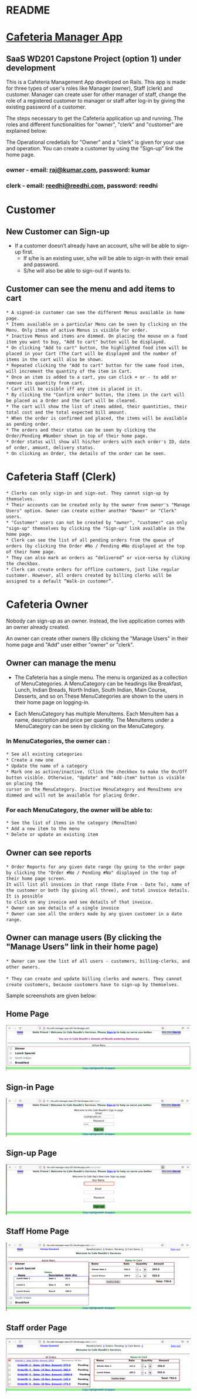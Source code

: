 # README
# [**Cafeteria Manager App**](https://rks-cafe-manager-saas-201.herokuapp.com/)
## SaaS WD201 Capstone Project (option 1) under development

This is a Cafeteria Management App developed on Rails. This app is made for three types of user's roles like Manager (owner), Staff (clerk) and customer. Manager can create user for other manager of staff, change the role of a registered customer to manager or staff after log-in by giving the existing password of a customer.

The steps necessary to get the Cafeteria application up and running. The roles and different functionalities for "owner", "clerk" and "customer" are explained below:

The Operational credetials for "Owner" and a "clerk" is given for your use and operation. You can create a customer by using the "Sign-up" link the home page.

### owner - email: raj@kumar.com, password: kumar
### clerk - email: reedhi@reedhi.com, password: reedhi

# Customer

## New Customer can Sign-up

  * If a customer doesn’t already have an account, s/he will be able to sign-up first.
    * If s/he is an existing user, s/he will be able to sign-in with their email and password.
    * S/he will also be able to sign-out if wants to.

## Customer can see the menu and add items to cart

    * A signed-in customer can see the different Menus available in home page. 
    * Items available on a particular Menu can be seen by clicking on the Menu. Only items of active Menus is visible for order. 
    * Inactive Menus and items are dimmed. On placing the mouse on a food item you want to buy, "Add to cart" button will be displayed. 
    * On clicking "Add to cart" button, the highlighted food item will be placed in your Cart (The Cart will be displayed and the number of items in the cart will also be shown. 
    * Repeated clicking the "Add to cart" button for the same food item, will increment the quantity of the item in Cart.
    * Once an item is added to a cart, you can click + or - to add or remove its quantity from cart. 
    * Cart will be visible iff any item is placed in it.
    * By clicking the "Confirm order" button, the items in the cart will be placed as a Order and the Cart will be cleared. 
    * The cart will show the list of items added, their quantities, their total cost and the total expected bill amount.
    * When the order is confirmed and placed, the items will be available as pending order. 
    * The orders and their status can be seen by clicking the Order/Pending #Number shown in top of their home page. 
    * Order status will show all his/her orders with each order's ID, date of order, amount, delivery status. 
    * On clicking an Order, the details of the order can be seen.

# Cafeteria Staff (Clerk)

    * Clerks can only sign-in and sign-out. They cannot sign-up by themselves. 
    * Their accounts can be created only by the owner from owner's "Manage Users" option. Owner can create either another "Owner" or "Clerk" users. 
    * "Customer" users can not be created by "owner", "customer" can only "sign-up" themselves by clicking the "Sign-up" link available in the home page.
    * Clerk can see the list of all pending orders from the queue of orders (by clicking the Order #No / Pending #No displayed at the top of their home page. 
    * They can also mark an orders as “delivered” or vice-versa by cliking the checkbox.
    * Clerk can create orders for offline customers, just like regular customer. However, all orders created by billing clerks will be assigned to a default “Walk-in customer”.

# Cafeteria Owner

Nobody can sign-up as an owner. Instead, the live application comes with an owner already created.

An owner can create other owners (By clicking the "Manage Users" in their home page and "Add" user either "owner" or "clerk".

## Owner can manage the menu

* The Cafeteria has a single menu. The menu is organized as a collection of MenuCategories. A MenuCategory can be headings like Breakfast, Lunch, Indian Breads, North Indian, South Indian, Main Course, Desserts, and so on.These MenuCategories are shown to the users in their home page on logging-in.

* Each MenuCategory has multiple MenuItems. Each MenuItem has a name, description and price per quantity. The MenuItems under a MenuCategory can be seen by clicking on the MenuCategory.

### In MenuCategories, the owner can :

    * See all existing categories
    * Create a new one
    * Update the name of a category
    * Mark one as active/inactive. (Click the checkbox to make the On/Off button visible. Otherwise, "Update" and "Add-item" button is visible on placing the 
    cursor on the MenuCategory. Inactive MenuCategory and MenuItems are dimmed and will not be available for placing Order.

### For each MenuCategory, the owner will be able to:

    * See the list of items in the category (MenuItem)
    * Add a new item to the menu
    * Delete or update an existing item

## Owner can see reports

    * Order Reports for any given date range (by going to the order page by clicking the "Order #No / Pending #No" displayed in the top of their home page screen.
    It will list all invoices in that range (Date From - Date To), name of the customer or both (by giving all three), and total invoice details. It is possible 
    to click on any invoice and see details of that invoice.
    * Owner can see details of a single invoice
    * Owner can see all the orders made by any given customer in a date range.

## Owner can manage users (By clicking the "Manage Users" link in their home page)

    * Owner can see the list of all users - customers, billing-clerks, and other owners.

    * They can create and update billing clerks and owners. They cannot create customers, because customers have to sign-up by themselves.

Sample screenshots are given below:

## Home Page
[**![Cafeterial Management App Screenshot](/app/assets/images/Cafe1.png)**](https://rks-todo-manager-saas-201.herokuapp.com/)

## Sign-in Page
![Cafeterial Management App Screenshot](/app/assets/images/Cafe-sign-in.png)

## Sign-up Page
![Cafeterial Management App Screenshot](/app/assets/images/Cafe-sign-up.png)

## Staff Home Page
![Cafeterial Management App Screenshot](/app/assets/images/Cafe-clerk-home.png)

## Staff order Page
![Cafeterial Management App Screenshot](/app/assets/images/Cafe-clerk-order.png)


## #####################
